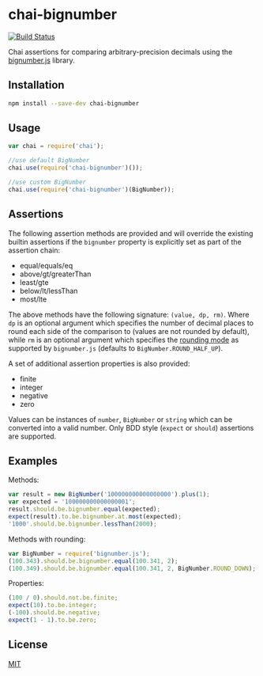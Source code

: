 # chai-bignumber
[![Build Status](https://travis-ci.org/asmarques/chai-bignumber.svg)](https://travis-ci.org/asmarques/chai-bignumber)

Chai assertions for comparing arbitrary-precision decimals using the [bignumber.js](https://github.com/MikeMcl/bignumber.js) library.

## Installation

```bash
npm install --save-dev chai-bignumber
```

## Usage

```javascript
var chai = require('chai');

//use default BigNumber
chai.use(require('chai-bignumber')());

//use custom BigNumber
chai.use(require('chai-bignumber')(BigNumber));
```

## Assertions

The following assertion methods are provided and will override the existing
builtin assertions if the `bignumber` property is explicitly set as part of
the assertion chain:
- equal/equals/eq
- above/gt/greaterThan
- least/gte
- below/lt/lessThan
- most/lte

The above methods have the following signature: `(value, dp, rm)`.
Where `dp` is an optional argument which specifies the number of decimal places
to round each side of the comparison to (values are not rounded by default),
while `rm` is an optional argument which specifies the
[rounding mode](https://mikemcl.github.io/bignumber.js/#constructor-properties)
as supported by `bignumber.js` (defaults to `BigNumber.ROUND_HALF_UP`).

A set of additional assertion properties is also provided:
- finite
- integer
- negative
- zero

Values can be instances of `number`, `BigNumber` or `string` which can be
converted into a valid number. Only BDD style (`expect` or `should`) assertions
are supported.

## Examples

Methods:

```javascript
var result = new BigNumber('100000000000000000').plus(1);
var expected = '100000000000000001';
result.should.be.bignumber.equal(expected);
expect(result).to.be.bignumber.at.most(expected);
'1000'.should.be.bignumber.lessThan(2000);
```

Methods with rounding:

```javascript
var BigNumber = require('bignumber.js');
(100.343).should.be.bignumber.equal(100.341, 2);
(100.349).should.be.bignumber.equal(100.341, 2, BigNumber.ROUND_DOWN);
```

Properties:

```javascript
(100 / 0).should.not.be.finite;
expect(10).to.be.integer;
(-100).should.be.negative;
expect(1 - 1).to.be.zero;
```

## License

[MIT](LICENSE)
